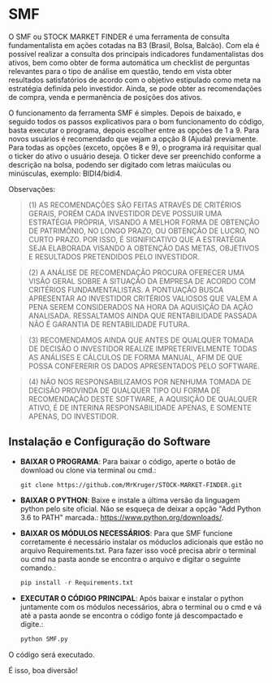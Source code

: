 # SMF

O SMF ou STOCK MARKET FINDER é uma ferramenta de consulta fundamentalista em ações cotadas na B3 (Brasil, Bolsa, Balcão). Com ela é possível realizar a consulta dos principais indicadores fundamentalistas dos ativos, bem como obter de forma automática um checklist de perguntas relevantes para o tipo de análise em questão, tendo em vista obter resultados satisfatórios de acordo com o objetivo estipulado como meta na estratégia definida pelo investidor. Ainda, se pode obter as recomendações de compra, venda e permanência de posições dos ativos. 

O funcionamento da ferramenta SMF é simples. Depois de baixado, e seguido todos os passos explicativos para o bom funcionamento do código, basta executar o programa, depois escolher entre as opções de 1 a 9. Para novos usuários é recomendado que vejam a opção 8 (Ajuda) previamente.
Para todas as opções (exceto, opções 8 e 9), o programa irá requisitar qual o ticker do ativo o usuário deseja. O ticker deve ser preenchido conforme a descrição na bolsa, podendo ser digitado com letras maiúculas ou minúsculas, exemplo: BIDI4/bidi4.

Observações:
>(1)
AS RECOMENDAÇÕES SÃO FEITAS ATRAVÉS DE CRITÉRIOS GERAIS, PORÉM CADA INVESTIDOR DEVE POSSUIR UMA ESTRATÉGIA PRÓPRIA, VISANDO A MELHOR FORMA DE OBTENÇÃO DE PATRIMÔNIO, NO LONGO PRAZO, OU OBTENÇÃO DE LUCRO, NO CURTO PRAZO. POR ISSO, É SIGNIFICATIVO QUE A ESTRATÉGIA SEJA ELABORADA VISANDO A OBTENÇÃO DAS METAS, OBJETIVOS E RESULTADOS PRETENDIDOS PELO INVESTIDOR.

>(2)
A ANÁLISE DE RECOMENDAÇÃO PROCURA OFERECER UMA VISÃO GERAL SOBRE A SITUAÇÃO DA EMPRESA DE ACORDO COM CRITÉRIOS FUNDAMENTALISTAS. 
A PONTUAÇÃO BUSCA APRESENTAR AO INVESTIDOR CRITÉRIOS VALIOSOS QUE VALEM A PENA SEREM CONSIDERADOS NA HORA DA AQUISIÇÃO DA AÇÃO ANALISADA. RESSALTAMOS AINDA QUE RENTABILIDADE PASSADA NÃO É GARANTIA DE RENTABILIDADE FUTURA.                                           

>(3)
RECOMENDAMOS AINDA QUE ANTES DE QUALQUER TOMADA DE DECISÃO O INVESTIDOR REALIZE IMPRETERIVELMENTE TODAS AS ANÁLISES E CÁLCULOS DE FORMA MANUAL, AFIM DE QUE POSSA CONFERERIR OS DADOS APRESENTADOS PELO SOFTWARE.

>(4)
NÃO NOS RESPONSABILIZAMOS POR NENHUMA TOMADA DE DECISÃO PROVINDA DE QUALQUER TIPO OU FORMA DE RECOMENDAÇÃO DESTE SOFTWARE, A AQUISIÇÃO DE QUALQUER ATIVO, É DE INTERINA RESPONSABILIDADE APENAS, E SOMENTE APENAS, DO INVESTIDOR.                                     

## Instalação e Configuração do Software

* **BAIXAR O PROGRAMA**: Para baixar o código, aperte o botão de download ou clone via terminal ou cmd.:

   ```git
   git clone https://github.com/MrKruger/STOCK-MARKET-FINDER.git
   ```

* **BAIXAR O PYTHON**: Baixe e instale a última versão da linguagem python pelo site oficial. Não se esqueça de deixar a opção "Add Python 3.6 to PATH" marcada.: https://www.python.org/downloads/.


* **BAIXAR OS MÓDULOS NECESSÁRIOS**: Para que SMF funcione corretamente é necessário instalar os móduclos adicionais que estão no arquivo Requirements.txt. Para fazer isso você precisa abrir o terminal ou cmd na pasta aonde se encontra o arquivo e digitar o seguinte comando.:

   ```py
   pip install -r Requirements.txt
   ```

* **EXECUTAR O CÓDIGO PRINCIPAL**: Após baixar e instalar o python juntamente com os módulos necessários, abra o terminal ou o cmd e vá até a pasta aonde se encontra o código fonte já descompactado e digite.:

   ```py 
   python SMF.py
   ```

O código será executado.

É isso, boa diversão!    
